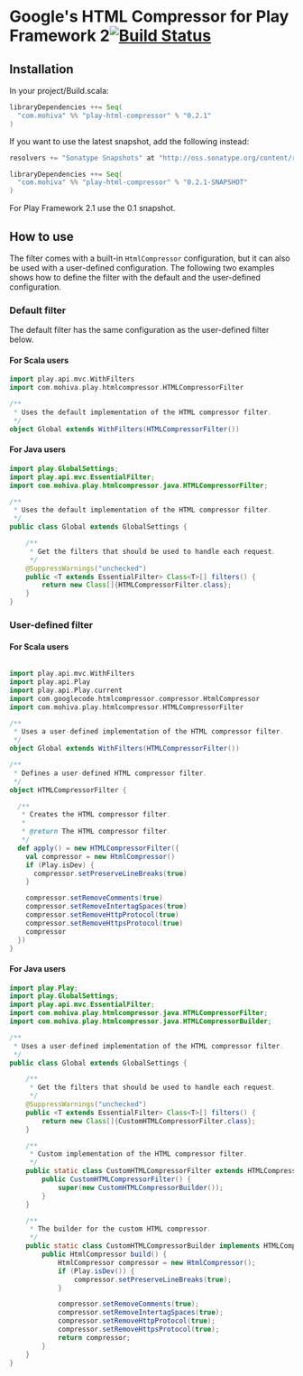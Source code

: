 # Google's HTML Compressor for Play Framework 2[![Build Status](https://travis-ci.org/mohiva/play-html-compressor.png)](https://travis-ci.org/mohiva/play-html-compressor)

## Installation

In your project/Build.scala:
```scala
libraryDependencies ++= Seq(
  "com.mohiva" %% "play-html-compressor" % "0.2.1"
)
```

If you want to use the latest snapshot, add the following instead:
```scala
resolvers += "Sonatype Snapshots" at "http://oss.sonatype.org/content/repositories/snapshots/"

libraryDependencies ++= Seq(
  "com.mohiva" %% "play-html-compressor" % "0.2.1-SNAPSHOT"
)
```

For Play Framework 2.1 use the 0.1 snapshot.

## How to use

The filter comes with a built-in `HtmlCompressor` configuration, but it can also be used with a user-defined configuration. The following two examples shows how to define the filter with the default and the user-defined configuration.

### Default filter

The default filter has the same configuration as the user-defined filter below.

#### For Scala users

```scala
import play.api.mvc.WithFilters
import com.mohiva.play.htmlcompressor.HTMLCompressorFilter

/**
 * Uses the default implementation of the HTML compressor filter.
 */
object Global extends WithFilters(HTMLCompressorFilter())
```

#### For Java users

```java
import play.GlobalSettings;
import play.api.mvc.EssentialFilter;
import com.mohiva.play.htmlcompressor.java.HTMLCompressorFilter;

/**
 * Uses the default implementation of the HTML compressor filter.
 */
public class Global extends GlobalSettings {

    /**
     * Get the filters that should be used to handle each request.
     */
    @SuppressWarnings("unchecked")
    public <T extends EssentialFilter> Class<T>[] filters() {
        return new Class[]{HTMLCompressorFilter.class};
    }
}
```

### User-defined filter

#### For Scala users

```scala

import play.api.mvc.WithFilters
import play.api.Play
import play.api.Play.current
import com.googlecode.htmlcompressor.compressor.HtmlCompressor
import com.mohiva.play.htmlcompressor.HTMLCompressorFilter

/**
 * Uses a user-defined implementation of the HTML compressor filter.
 */
object Global extends WithFilters(HTMLCompressorFilter())

/**
 * Defines a user-defined HTML compressor filter.
 */
object HTMLCompressorFilter {

  /**
   * Creates the HTML compressor filter.
   *
   * @return The HTML compressor filter.
   */
  def apply() = new HTMLCompressorFilter({
    val compressor = new HtmlCompressor()
    if (Play.isDev) {
      compressor.setPreserveLineBreaks(true)
    }

    compressor.setRemoveComments(true)
    compressor.setRemoveIntertagSpaces(true)
    compressor.setRemoveHttpProtocol(true)
    compressor.setRemoveHttpsProtocol(true)
    compressor
  })
}

```

#### For Java users

```java
import play.Play;
import play.GlobalSettings;
import play.api.mvc.EssentialFilter;
import com.mohiva.play.htmlcompressor.java.HTMLCompressorFilter;
import com.mohiva.play.htmlcompressor.java.HTMLCompressorBuilder;

/**
 * Uses a user-defined implementation of the HTML compressor filter.
 */
public class Global extends GlobalSettings {

    /**
     * Get the filters that should be used to handle each request.
     */
    @SuppressWarnings("unchecked")
    public <T extends EssentialFilter> Class<T>[] filters() {
        return new Class[]{CustomHTMLCompressorFilter.class};
    }

    /**
     * Custom implementation of the HTML compressor filter.
     */
    public static class CustomHTMLCompressorFilter extends HTMLCompressorFilter {
        public CustomHTMLCompressorFilter() {
            super(new CustomHTMLCompressorBuilder());
        }
    }

    /**
     * The builder for the custom HTML compressor.
     */
    public static class CustomHTMLCompressorBuilder implements HTMLCompressorBuilder {
        public HtmlCompressor build() {
            HtmlCompressor compressor = new HtmlCompressor();
            if (Play.isDev()) {
                compressor.setPreserveLineBreaks(true);
            }

            compressor.setRemoveComments(true);
            compressor.setRemoveIntertagSpaces(true);
            compressor.setRemoveHttpProtocol(true);
            compressor.setRemoveHttpsProtocol(true);
            return compressor;
        }
    }
}
```
